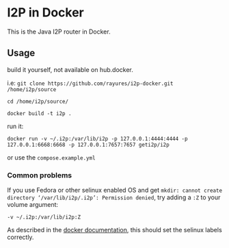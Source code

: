# I2P in Docker

This is the Java I2P router in Docker.

## Usage
build it yourself, not available on hub.docker. 

i.e: 
`git clone https://github.com/rayures/i2p-docker.git /home/i2p/source`

`cd /home/i2p/source/`

`docker build -t i2p .`

run it:

`docker run -v ~/.i2p:/var/lib/i2p -p 127.0.0.1:4444:4444 -p 127.0.0.1:6668:6668 -p 127.0.0.1:7657:7657 geti2p/i2p`


or use the `compose.example.yml`

### Common problems

If you use Fedora or other selinux enabled OS and get ```mkdir: cannot create directory ‘/var/lib/i2p/.i2p’: Permission denied```, try adding a `:Z` to your volume argument:

```
-v ~/.i2p:/var/lib/i2p:Z
```
As described in the [docker documentation](https://docs.docker.com/storage/bind-mounts/#configure-the-selinux-label), this should set the selinux labels correctly.

